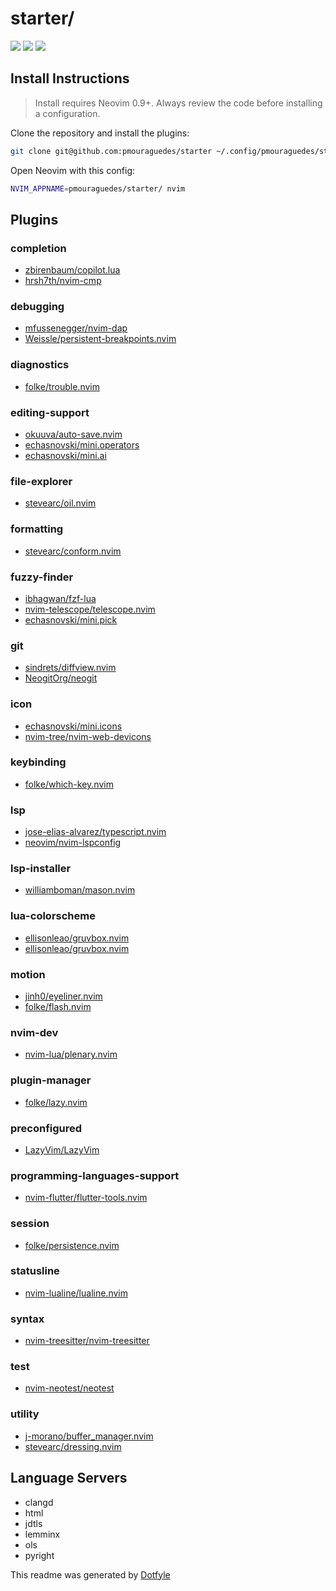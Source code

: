 # starter/

<a href="https://dotfyle.com/pmouraguedes/starter"><img src="https://dotfyle.com/pmouraguedes/starter/badges/plugins?style=flat" /></a>
<a href="https://dotfyle.com/pmouraguedes/starter"><img src="https://dotfyle.com/pmouraguedes/starter/badges/leaderkey?style=flat" /></a>
<a href="https://dotfyle.com/pmouraguedes/starter"><img src="https://dotfyle.com/pmouraguedes/starter/badges/plugin-manager?style=flat" /></a>


## Install Instructions

 > Install requires Neovim 0.9+. Always review the code before installing a configuration.

Clone the repository and install the plugins:

```sh
git clone git@github.com:pmouraguedes/starter ~/.config/pmouraguedes/starter
```

Open Neovim with this config:

```sh
NVIM_APPNAME=pmouraguedes/starter/ nvim
```

## Plugins

### completion

+ [zbirenbaum/copilot.lua](https://dotfyle.com/plugins/zbirenbaum/copilot.lua)
+ [hrsh7th/nvim-cmp](https://dotfyle.com/plugins/hrsh7th/nvim-cmp)
### debugging

+ [mfussenegger/nvim-dap](https://dotfyle.com/plugins/mfussenegger/nvim-dap)
+ [Weissle/persistent-breakpoints.nvim](https://dotfyle.com/plugins/Weissle/persistent-breakpoints.nvim)
### diagnostics

+ [folke/trouble.nvim](https://dotfyle.com/plugins/folke/trouble.nvim)
### editing-support

+ [okuuva/auto-save.nvim](https://dotfyle.com/plugins/okuuva/auto-save.nvim)
+ [echasnovski/mini.operators](https://dotfyle.com/plugins/echasnovski/mini.operators)
+ [echasnovski/mini.ai](https://dotfyle.com/plugins/echasnovski/mini.ai)
### file-explorer

+ [stevearc/oil.nvim](https://dotfyle.com/plugins/stevearc/oil.nvim)
### formatting

+ [stevearc/conform.nvim](https://dotfyle.com/plugins/stevearc/conform.nvim)
### fuzzy-finder

+ [ibhagwan/fzf-lua](https://dotfyle.com/plugins/ibhagwan/fzf-lua)
+ [nvim-telescope/telescope.nvim](https://dotfyle.com/plugins/nvim-telescope/telescope.nvim)
+ [echasnovski/mini.pick](https://dotfyle.com/plugins/echasnovski/mini.pick)
### git

+ [sindrets/diffview.nvim](https://dotfyle.com/plugins/sindrets/diffview.nvim)
+ [NeogitOrg/neogit](https://dotfyle.com/plugins/NeogitOrg/neogit)
### icon

+ [echasnovski/mini.icons](https://dotfyle.com/plugins/echasnovski/mini.icons)
+ [nvim-tree/nvim-web-devicons](https://dotfyle.com/plugins/nvim-tree/nvim-web-devicons)
### keybinding

+ [folke/which-key.nvim](https://dotfyle.com/plugins/folke/which-key.nvim)
### lsp

+ [jose-elias-alvarez/typescript.nvim](https://dotfyle.com/plugins/jose-elias-alvarez/typescript.nvim)
+ [neovim/nvim-lspconfig](https://dotfyle.com/plugins/neovim/nvim-lspconfig)
### lsp-installer

+ [williamboman/mason.nvim](https://dotfyle.com/plugins/williamboman/mason.nvim)
### lua-colorscheme

+ [ellisonleao/gruvbox.nvim](https://dotfyle.com/plugins/pmouraguedes/neodarcula.nvim)
+ [ellisonleao/gruvbox.nvim](https://dotfyle.com/plugins/ellisonleao/gruvbox.nvim)
### motion

+ [jinh0/eyeliner.nvim](https://dotfyle.com/plugins/jinh0/eyeliner.nvim)
+ [folke/flash.nvim](https://dotfyle.com/plugins/folke/flash.nvim)
### nvim-dev

+ [nvim-lua/plenary.nvim](https://dotfyle.com/plugins/nvim-lua/plenary.nvim)
### plugin-manager

+ [folke/lazy.nvim](https://dotfyle.com/plugins/folke/lazy.nvim)
### preconfigured

+ [LazyVim/LazyVim](https://dotfyle.com/plugins/LazyVim/LazyVim)
### programming-languages-support

+ [nvim-flutter/flutter-tools.nvim](https://dotfyle.com/plugins/nvim-flutter/flutter-tools.nvim)
### session

+ [folke/persistence.nvim](https://dotfyle.com/plugins/folke/persistence.nvim)
### statusline

+ [nvim-lualine/lualine.nvim](https://dotfyle.com/plugins/nvim-lualine/lualine.nvim)
### syntax

+ [nvim-treesitter/nvim-treesitter](https://dotfyle.com/plugins/nvim-treesitter/nvim-treesitter)
### test

+ [nvim-neotest/neotest](https://dotfyle.com/plugins/nvim-neotest/neotest)
### utility

+ [j-morano/buffer_manager.nvim](https://dotfyle.com/plugins/j-morano/buffer_manager.nvim)
+ [stevearc/dressing.nvim](https://dotfyle.com/plugins/stevearc/dressing.nvim)
## Language Servers

+ clangd
+ html
+ jdtls
+ lemminx
+ ols
+ pyright


 This readme was generated by [Dotfyle](https://dotfyle.com)
